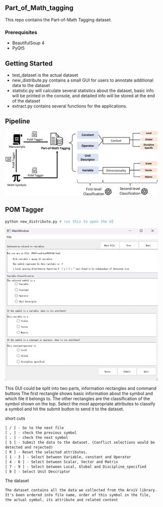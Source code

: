 ## Part_of_Math_tagging
This repo contains the Part-of-Math Tagging dataset.

### Prerequisites
* BeautifulSoup 4
* PyQt5

## Getting Started

* test_dataset is the actual dataset
* new_distribute.py contains a small GUI for users to annotate additional data to the dataset
* statistic.py will calculate several statistics about the dataset, basic info will be printed in the console, and detailed info will be stored at the end of the dataset
* extract.py contains several functions for the applications.

## Pipeline 
![Alt text](./imgs/pipeline.png)
## POM Tagger
  ```python
  python new_distribute.py # run this to open the UI
  ```
  
  ![Alt text](./imgs/ui_design.png)

  This GUI could be split into two parts, information rectangles and command buttons
    The first rectangle shows basic information about the symbol and which file it belongs to. 
    The other rectangles are the classification of the symbol shown on the top.
    Select the most appropriate attributes to classify a symbol and hit the submit button to send it to the dataset.

  short cuts

    [ / ] - Go to the next file
    [ , ] - check the previous symbol
    [ . ] - check the next symbol
    [ S ] - Submit the data to the dataset. (Conflict selections would be detected and rejected)
    [ R ] - Reset the selected attributes.
    [ 1 - 3 ] - Select between Variable, constant and Operator
    [ 4 - 6 ] - Select between Scalar, Vector and Matrix
    [ 7 - 9 ] - Select between Local, Global and Discipline_specified 
    [ 0 ] - Select Unit Descriptor

  The dataset
      
    The dataset contains all the data we collected from the ArxiV library. 
    It's been ordered into file name, order of this symbol in the file, the actual symbol, its attribute and related content
  

  
<!-- ## Contact
  
  Nickvash Kani - kani@illinios.edu
  
  Qing Wang - qingw3@illinois.edu
  
  Jiaru(Rubin) Zou - jiaruz2@illinois.edu

Project Link: [[https://github.com/github_username/repo_name](https://github.com/github_username/repo_name)](https://github.com/MLPgroup/Part_of_Math_tagging) -->

